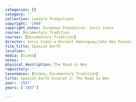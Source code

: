 ```yaml
---
categories: []
category: ''
collection: Lumiere Productions
copyright: '2008'
copyright_notes: European Foundation- Joris Ivens
course: Documentary Tradition
courses: [Documentary Tradition]
director: Joris Ivens w Eernest Hemingway/John Dos Passos
film_title: Spanish Earth
location: ''
media: [video]
notes: ''
physical_description: The Road is Won
repository: ''
taxonomies: [Video, Documentary Tradition]
title: Spanish Earth Excerpt 2- The Road Is Won
year: '1937'
years: ['1937']

---
```

